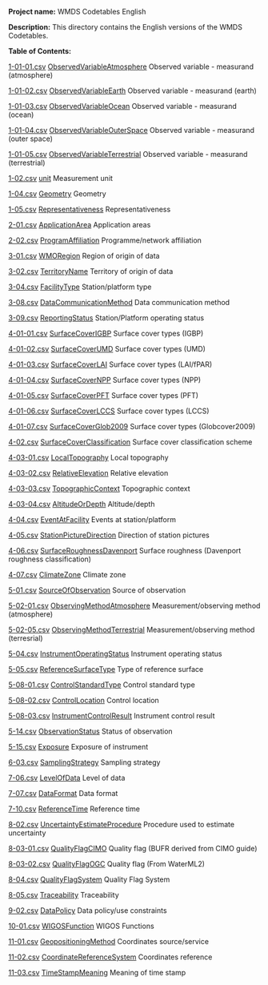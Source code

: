 **Project name:** WMDS Codetables English

**Description:** This directory contains the English versions of the WMDS Codetables. 

**Table of Contents:**

[1-01-01.csv](./tables_en/1-01-01.csv) [ObservedVariableAtmosphere](http://codes.wmo.int/wmdr/ObservedVariableAtmosphere) Observed variable - measurand (atmosphere)

[1-01-02.csv](./tables_en/1-01-02.csv) [ObservedVariableEarth](http://codes.wmo.int/wmdr/ObservedVariableEarth) Observed variable - measurand (earth)

[1-01-03.csv](./tables_en/1-01-03.csv) [ObservedVariableOcean](http://codes.wmo.int/wmdr/ObservedVariableOcean) Observed variable - measurand (ocean)

[1-01-04.csv](./tables_en/1-01-04.csv) [ObservedVariableOuterSpace](http://codes.wmo.int/wmdr/ObservedVariableOuterSpace) Observed variable - measurand (outer space)

[1-01-05.csv](./tables_en/1-01-05.csv) [ObservedVariableTerrestrial](http://codes.wmo.int/wmdr/ObservedVariableTerrestrial) Observed variable - measurand (terrestrial)

[1-02.csv](./tables_en/1-02.csv) [unit](http://codes.wmo.int/common/unit) Measurement unit

[1-04.csv](./tables_en/1-04.csv) [Geometry](http://codes.wmo.int/wmdr/Geometry) Geometry

[1-05.csv](./tables_en/1-05.csv) [Representativeness](http://codes.wmo.int/wmdr/Representativeness) Representativeness

[2-01.csv](./tables_en/2-01.csv) [ApplicationArea](http://codes.wmo.int/wmdr/ApplicationArea) Application areas

[2-02.csv](./tables_en/2-02.csv) [ProgramAffiliation](http://codes.wmo.int/wmdr/ProgramAffiliation) Programme/network affiliation

[3-01.csv](./tables_en/3-01.csv) [WMORegion](http://codes.wmo.int/wmdr/WMORegion) Region of origin of data

[3-02.csv](./tables_en/3-02.csv) [TerritoryName](http://codes.wmo.int/wmdr/TerritoryName) Territory of origin of data

[3-04.csv](./tables_en/3-04.csv) [FacilityType](http://codes.wmo.int/wmdr/FacilityType) Station/platform type

[3-08.csv](./tables_en/3-08.csv) [DataCommunicationMethod](http://codes.wmo.int/wmdr/DataCommunicationMethod) Data communication method

[3-09.csv](./tables_en/3-09.csv) [ReportingStatus](http://codes.wmo.int/wmdr/ReportingStatus) Station/Platform operating status

[4-01-01.csv](./tables_en/4-01-01.csv) [SurfaceCoverIGBP](http://codes.wmo.int/wmdr/SurfaceCoverIGBP) Surface cover types (IGBP)

[4-01-02.csv](./tables_en/4-01-02.csv) [SurfaceCoverUMD](http://codes.wmo.int/wmdr/SurfaceCoverUMD) Surface cover types (UMD)

[4-01-03.csv](./tables_en/4-01-03.csv) [SurfaceCoverLAI](http://codes.wmo.int/wmdr/SurfaceCoverLAI) Surface cover types (LAI/fPAR)

[4-01-04.csv](./tables_en/4-01-04.csv) [SurfaceCoverNPP](http://codes.wmo.int/wmdr/SurfaceCoverNPP) Surface cover types (NPP)

[4-01-05.csv](./tables_en/4-01-05.csv) [SurfaceCoverPFT](http://codes.wmo.int/wmdr/SurfaceCoverPFT) Surface cover types (PFT)

[4-01-06.csv](./tables_en/4-01-06.csv) [SurfaceCoverLCCS](http://codes.wmo.int/wmdr/SurfaceCoverLCCS) Surface cover types (LCCS)

[4-01-07.csv](./tables_en/4-01-07.csv) [SurfaceCoverGlob2009](http://codes.wmo.int/wmdr/SurfaceCoverGlob2009) Surface cover types (Globcover2009)

[4-02.csv](./tables_en/4-02.csv) [SurfaceCoverClassification](http://codes.wmo.int/wmdr/SurfaceCoverClassification) Surface cover classification scheme

[4-03-01.csv](./tables_en/4-03-01.csv) [LocalTopography](http://codes.wmo.int/wmdr/LocalTopography) Local topography

[4-03-02.csv](./tables_en/4-03-02.csv) [RelativeElevation](http://codes.wmo.int/wmdr/RelativeElevation) Relative elevation

[4-03-03.csv](./tables_en/4-03-03.csv) [TopographicContext](http://codes.wmo.int/wmdr/TopographicContext) Topographic context

[4-03-04.csv](./tables_en/4-03-04.csv) [AltitudeOrDepth](http://codes.wmo.int/wmdr/AltitudeOrDepth) Altitude/depth

[4-04.csv](./tables_en/4-04.csv) [EventAtFacility](http://codes.wmo.int/wmdr/EventAtFacility) Events at station/platform

[4-05.csv](./tables_en/4-05.csv) [StationPictureDirection](http://codes.wmo.int/wmdr/StationPictureDirection) Direction of station pictures

[4-06.csv](./tables_en/4-06.csv) [SurfaceRoughnessDavenport](http://codes.wmo.int/wmdr/SurfaceRoughnessDavenport) Surface roughness (Davenport roughness classification)

[4-07.csv](./tables_en/4-07.csv) [ClimateZone](http://codes.wmo.int/wmdr/ClimateZone) Climate zone

[5-01.csv](./tables_en/5-01.csv) [SourceOfObservation](http://codes.wmo.int/wmdr/SourceOfObservation) Source of observation

[5-02-01.csv](./tables_en/5-02-01.csv) [ObservingMethodAtmosphere](http://codes.wmo.int/wmdr/ObservingMethodAtmosphere) Measurement/observing method (atmosphere)

[5-02-05.csv](./tables_en/5-02-05.csv) [ObservingMethodTerrestrial](http://codes.wmo.int/wmdr/ObservingMethodTerrestrial) Measurement/observing method (terresrial)

[5-04.csv](./tables_en/5-04.csv) [InstrumentOperatingStatus](http://codes.wmo.int/wmdr/InstrumentOperatingStatus) Instrument operating status

[5-05.csv](./tables_en/5-05.csv) [ReferenceSurfaceType](http://codes.wmo.int/wmdr/ReferenceSurfaceType) Type of reference surface

[5-08-01.csv](./tables_en/5-08-01.csv) [ControlStandardType](http://codes.wmo.int/wmdr/ControlStandardType) Control standard type

[5-08-02.csv](./tables_en/5-08-02.csv) [ControlLocation](http://codes.wmo.int/wmdr/ControlLocation) Control location

[5-08-03.csv](./tables_en/5-08-03.csv) [InstrumentControlResult](http://codes.wmo.int/wmdr/InstrumentControlResult) Instrument control result

[5-14.csv](./tables_en/5-14.csv) [ObservationStatus](http://codes.wmo.int/wmdr/ObservationStatus) Status of observation

[5-15.csv](./tables_en/5-15.csv) [Exposure](http://codes.wmo.int/wmdr/Exposure) Exposure of instrument

[6-03.csv](./tables_en/6-03.csv) [SamplingStrategy](http://codes.wmo.int/wmdr/SamplingStrategy) Sampling strategy

[7-06.csv](./tables_en/7-06.csv) [LevelOfData](http://codes.wmo.int/wmdr/LevelOfData) Level of data

[7-07.csv](./tables_en/7-07.csv) [DataFormat](http://codes.wmo.int/wmdr/DataFormat) Data format

[7-10.csv](./tables_en/7-10.csv) [ReferenceTime](http://codes.wmo.int/wmdr/ReferenceTime) Reference time

[8-02.csv](./tables_en/8-02.csv) [UncertaintyEstimateProcedure](http://codes.wmo.int/wmdr/UncertaintyEstimateProcedure) Procedure used to estimate uncertainty

[8-03-01.csv](./tables_en/8-03-01.csv) [QualityFlagCIMO](http://codes.wmo.int/wmdr/QualityFlagCIMO) Quality flag (BUFR derived from CIMO guide)

[8-03-02.csv](./tables_en/8-03-02.csv) [QualityFlagOGC](http://codes.wmo.int/wmdr/QualityFlagOGC) Quality flag (From WaterML2)

[8-04.csv](./tables_en/8-04.csv) [QualityFlagSystem](http://codes.wmo.int/wmdr/QualityFlagSystem) Quality Flag System

[8-05.csv](./tables_en/8-05.csv) [Traceability](http://codes.wmo.int/wmdr/Traceability) Traceability

[9-02.csv](./tables_en/9-02.csv) [DataPolicy](http://codes.wmo.int/wmdr/DataPolicy) Data policy/use constraints

[10-01.csv](./tables_en/10-01.csv) [WIGOSFunction](http://codes.wmo.int/wmdr/WIGOSFunction) WIGOS Functions

[11-01.csv](./tables_en/11-01.csv) [GeopositioningMethod](http://codes.wmo.int/wmdr/GeopositioningMethod) Coordinates source/service

[11-02.csv](./tables_en/11-02.csv) [CoordinateReferenceSystem](http://codes.wmo.int/wmdr/CoordinateReferenceSystem) Coordinates reference

[11-03.csv](./tables_en/11-03.csv) [TimeStampMeaning](http://codes.wmo.int/wmdr/TimeStampMeaning) Meaning of time stamp



